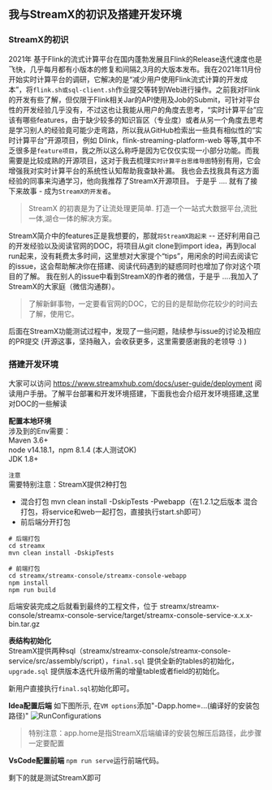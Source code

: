 
## 我与StreamX的初识及搭建开发环境

### StreamX的初识
2021年 基于Flink的流式计算平台在国内蓬勃发展且Flink的Release迭代速度也是飞快，几乎每月都有小版本的修复和间隔2,3月的大版本发布。我在2021年11月份开始实时计算平台的调研，它解决的是“减少用户使用Flink流式计算的开发成本”，将`flink.sh或sql-client.sh`作业提交等转到Web进行操作。之前我对Flink的开发有些了解，但仅限于Flink相关Jar的API使用及Job的Submit，可针对平台性的开发经验几乎没有，不过这也让我能从用户的角度去思考，“实时计算平台”应该有哪些features，由于缺少较多的知识盲区（专业度）或者从另一个角度去思考是学习别人的经验竟可能少走弯路，所以我从GitHub检索出一些具有相似性的“实时计算平台”开源项目，例如 Dlink，flink-streaming-platform-web 等等,其中不乏很多是`feature项目`，我之所以这么称呼是因为它仅仅实现一小部分功能。而我需要是比较成熟的开源项目，这对于我去梳理`实时计算平台思维导图`特别有用，它会增强我对实时计算平台的系统性认知帮助我查缺补漏。 我也会去找我具有这方面经验的同事来沟通学习，他向我推荐了StreamX开源项目。  于是乎 .... 就有了接下来故事 - 成为`StreamX的开发者`。        

>StreamX 的初衷是为了让流处理更简单. 打造一个一站式大数据平台,流批一体,湖仓一体的解决方案。

StreamX简介中的features正是我想要的，那就`将StreamX跑起来` -- 还好利用自己的开发经验以及阅读官网的DOC，将项目从git clone到import idea，再到local run起来，没有耗费太多时间，这里想对大家提个“tips”，用闲余的时间去阅读它的issue，这会帮助解决你在搭建、阅读代码遇到的疑惑同时也增加了你对这个项目的了解。 我在别人的issue中看到StreamX的作者的微信，于是乎 ....我加入了StreamX的大家庭（微信沟通群）。  

>了解新鲜事物，一定要看官网的DOC，它的目的是帮助你花较少的时间去了解，使用它。

后面在StreamX功能测试过程中，发现了一些问题，陆续参与issue的讨论及相应的PR提交 (开源这事，坚持融入，会收获更多，这里需要感谢我的老领导 :) )


### 搭建开发环境
大家可以访问 https://www.streamxhub.com/docs/user-guide/deployment 阅读用户手册。了解平台部署和开发环境搭建，下面我也会介绍开发环境搭建,这里对DOC的一些解读

**配置本地环境**    
涉及到的Env需要：     
Maven 3.6+              
node v14.18.1，npm 8.1.4 (本人测试OK)            
JDK 1.8+        

`注意`  
需要特别注意：StreamX提供2种打包
* 混合打包
mvn clean install -DskipTests -Pwebapp（在1.2.1之后版本 混合打包，将service和web一起打包，直接执行start.sh即可）      
* 前后端分开打包
```shell
# 后端打包
cd streamx
mvn clean install -DskipTests

# 前端打包
cd streamx/streamx-console/streamx-console-webapp
npm install
npm run build
```

后端安装完成之后就看到最终的工程文件，位于 streamx/streamx-console/streamx-console-service/target/streamx-console-service-x.x.x-bin.tar.gz

**表结构初始化**        
StreamX提供两种sql（streamx/streamx-console/streamx-console-service/src/assembly/script），`final.sql` 提供全新的tables的初始化，`upgrade.sql` 提供版本迭代升级所需的增量table或者field的初始化。

新用户直接执行`final.sql`初始化即可。


**Idea配置后端**
如下图所示, 在`VM options`添加"-Dapp.home=...(编译好的安装包路径)"
![RunConfigurations](http://img.xinzhuxiansheng.com/blogimgs/streamx/RunConfigurations.jpg)  

>特别注意：app.home是指StreamX后端编译的安装包解压后路径，此步骤一定要配置

**VsCode配置前端**
`npm run serve`运行前端代码。


剩下的就是测试StreamX即可

